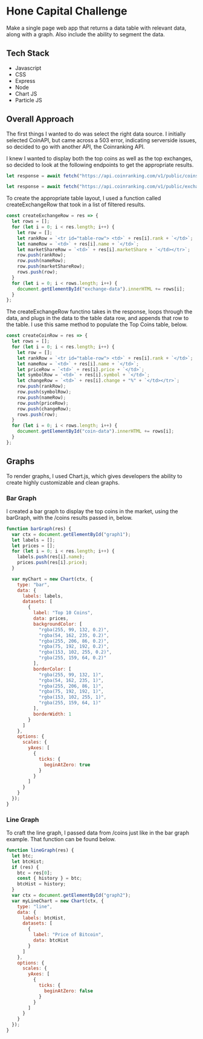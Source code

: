 # Hone Capital Challenge

Make a single page web app that returns a data table with relevant data, along with a graph. Also include the ability to segment the data.

## Tech Stack

- Javascript
- CSS
- Express
- Node
- Chart JS
- Particle JS

## Overall Approach

The first things I wanted to do was select the right data source. I initially selected CoinAPI, but came across a 503 error, indicating serverside issues, so decided to go with another API, the Coinranking API.

I knew I wanted to display both the top coins as well as the top exchanges, so decided to look at the following endpoints to get the appropriate results.

```javascript
let response = await fetch("https://api.coinranking.com/v1/public/coins");

let response = await fetch("https://api.coinranking.com/v1/public/exchanges");
```

To create the appropriate table layout, I used a function called createExchangeRow that took in a list of filtered results.

```javascript
const createExchangeRow = res => {
  let rows = [];
  for (let i = 0; i < res.length; i++) {
    let row = [];
    let rankRow = `<tr id="table-row"> <td>` + res[i].rank + `</td>`;
    let nameRow = `<td>` + res[i].name + `</td>`;
    let marketShareRow = `<td>` + res[i].marketShare + `</td></tr>`;
    row.push(rankRow);
    row.push(nameRow);
    row.push(marketShareRow);
    rows.push(row);
  }
  for (let i = 0; i < rows.length; i++) {
    document.getElementById("exchange-data").innerHTML += rows[i];
  }
};
```

The createExchangeRow functino takes in the response, loops through the data, and plugs in the data to the table data row, and appends that row to the table. I use this same method to populate the Top Coins table, below.

```javascript
const createCoinRow = res => {
  let rows = [];
  for (let i = 0; i < res.length; i++) {
    let row = [];
    let rankRow = `<tr id="table-row"> <td>` + res[i].rank + `</td>`;
    let nameRow = `<td>` + res[i].name + `</td>`;
    let priceRow = `<td>` + res[i].price + `</td>`;
    let symbolRow = `<td>` + res[i].symbol + `</td>`;
    let changeRow = `<td>` + res[i].change + "%" + `</td></tr>`;
    row.push(rankRow);
    row.push(symbolRow);
    row.push(nameRow);
    row.push(priceRow);
    row.push(changeRow);
    rows.push(row);
  }
  for (let i = 0; i < rows.length; i++) {
    document.getElementById("coin-data").innerHTML += rows[i];
  }
};
```

## Graphs

To render graphs, I used Chart.js, which gives developers the ability to create highly customizable and clean graphs.

### Bar Graph

I created a bar graph to display the top coins in the market, using the barGraph, with the /coins results passed in, below.

```javascript
function barGraph(res) {
  var ctx = document.getElementById("graph1");
  let labels = [];
  let prices = [];
  for (let i = 0; i < res.length; i++) {
    labels.push(res[i].name);
    prices.push(res[i].price);
  }

  var myChart = new Chart(ctx, {
    type: "bar",
    data: {
      labels: labels,
      datasets: [
        {
          label: "Top 10 Coins",
          data: prices,
          backgroundColor: [
            "rgba(255, 99, 132, 0.2)",
            "rgba(54, 162, 235, 0.2)",
            "rgba(255, 206, 86, 0.2)",
            "rgba(75, 192, 192, 0.2)",
            "rgba(153, 102, 255, 0.2)",
            "rgba(255, 159, 64, 0.2)"
          ],
          borderColor: [
            "rgba(255, 99, 132, 1)",
            "rgba(54, 162, 235, 1)",
            "rgba(255, 206, 86, 1)",
            "rgba(75, 192, 192, 1)",
            "rgba(153, 102, 255, 1)",
            "rgba(255, 159, 64, 1)"
          ],
          borderWidth: 1
        }
      ]
    },
    options: {
      scales: {
        yAxes: [
          {
            ticks: {
              beginAtZero: true
            }
          }
        ]
      }
    }
  });
}
```

### Line Graph

To craft the line graph, I passed data from /coins just like in the bar graph example. That function can be found below.

```javascript
function lineGraph(res) {
  let btc;
  let btcHist;
  if (res) {
    btc = res[0];
    const { history } = btc;
    btcHist = history;
  }
  var ctx = document.getElementById("graph2");
  var myLineChart = new Chart(ctx, {
    type: "line",
    data: {
      labels: btcHist,
      datasets: [
        {
          label: "Price of Bitcoin",
          data: btcHist
        }
      ]
    },
    options: {
      scales: {
        yAxes: [
          {
            ticks: {
              beginAtZero: false
            }
          }
        ]
      }
    }
  });
}
```

